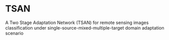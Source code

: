 # TSAN
A Two Stage Adaptation Network (TSAN) for remote sensing images classification under single-source-mixed-multiple-target domain adaptation scenario

